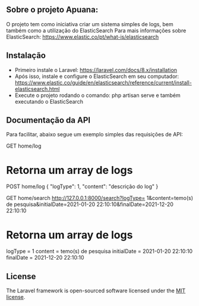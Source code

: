 ## Sobre o projeto Apuana:

O projeto tem como iniciativa criar um sistema simples de logs, bem também como a utilização do ElasticSearch
Para mais informações sobre ElasticSearch: https://www.elastic.co/pt/what-is/elasticsearch

## Instalação

- Primeiro instale o Laravel: https://laravel.com/docs/8.x/installation
- Após isso, instale e configure o ElasticSearch em seu computador: https://www.elastic.co/guide/en/elasticsearch/reference/current/install-elasticsearch.html
- Execute o projeto rodando o comando: php artisan serve e também executando o ElasticSearch

## Documentação da API

Para facilitar, abaixo segue um exemplo simples das requisições de API:

GET home/log
# Retorna um array de logs

POST home/log
{
    "logType": 1,
    "content": "descrição do log"
}

GET home/search
http://127.0.0.1:8000/search?logType= 1&content=temo(s) de pesquisa&initialDate=2021-01-20 22:10:10&finalDate=2021-12-20 22:10:10
# Retorna um array de logs

logType = 1
content = temo(s) de pesquisa
initialDate = 2021-01-20 22:10:10
finalDate = 2021-12-20 22:10:10

## License
The Laravel framework is open-sourced software licensed under the [MIT license](https://opensource.org/licenses/MIT).